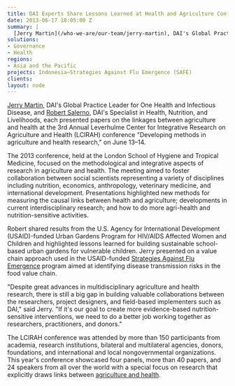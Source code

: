 ```yaml
---
title: DAI Experts Share Lessons Learned at Health and Agriculture Conference
date: 2013-06-17 18:05:00 Z
summary: |
  [Jerry Martin](/who-we-are/our-team/jerry-martin), DAI's Global Practice Leader for One Health and Infectious Disease, and [Robert Salerno][2], DAI's Specialist in Health, Nutrition, and Livelihoods, each presented papers on the linkages between agriculture and health at the 3rd Annual Leverhulme Center for Integrative Research on Agriculture and Health (LCIRAH) conference "Developing methods in agriculture and health research," on June 13–14.
solutions:
- Governance
- Health
regions:
- Asia and the Pacific
projects: Indonesia—Strategies Against Flu Emergence (SAFE)
clients:
layout: node
---
```

[Jerry Martin][1], DAI's Global Practice Leader for One Health and Infectious Disease, and [Robert Salerno][2], DAI's Specialist in Health, Nutrition, and Livelihoods, each presented papers on the linkages between agriculture and health at the 3rd Annual Leverhulme Center for Integrative Research on Agriculture and Health (LCIRAH) conference "Developing methods in agriculture and health research," on June 13–14.

The 2013 conference, held at the London School of Hygiene and Tropical Medicine, focused on the methodological and integrative aspects of research in agriculture and health. The meeting aimed to foster collaboration between social scientists representing a variety of disciplines including nutrition, economics, anthropology, veterinary medicine, and international development. Presentations highlighted new methods for measuring the causal links between health and agriculture; developments in current interdisciplinary research; and how to do more agri-health and nutrition-sensitive activities.

Robert shared results from the U.S. Agency for International Development (USAID)-funded Urban Gardens Program for HIV/AIDS Affected Women and Children and highlighted lessons learned for building sustainable school-based urban gardens for vulnerable children. Jerry presented on a value chain approach used in the USAID-funded [Strategies Against Flu Emergence][4] program aimed at identifying disease transmission risks in the food value chain.

"Despite great advances in multidisciplinary agriculture and health research, there is still a big gap in building valuable collaborations between the researchers, project designers, and field-based implementers such as DAI," said Jerry. "If it's our goal to create more evidence-based nutrition-sensitive interventions, we need to do a better job working together as researchers, practitioners, and donors."

The LCIRAH conference was attended by more than 150 participants from academia, research institutions, bilateral and multilateral agencies, donors, foundations, and international and local nongovernmental organizations. This year's conference showcased four panels, more than 40 papers, and 24 speakers from all over the world with a special focus on research that explicitly draws links between [agriculture and health][5].

[1]: /who-we-are/our-team/jerry-martin
[2]: /who-we-are/our-team/robert-salerno
[4]: /our-work/projects/indonesia-strategies-against-flu-emergence-safe
[5]: /our-work/solutions/health
